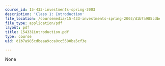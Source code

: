 ```yaml
---
course_id: 15-433-investments-spring-2003
description: 'Class 1: Introduction'
file_location: /coursemedia/15-433-investments-spring-2003/d1b7a985cdbeaa9cca0cc5580ba5cf3e_154331introduction.pdf
file_type: application/pdf
layout: pdf
title: 154331introduction.pdf
type: course
uid: d1b7a985cdbeaa9cca0cc5580ba5cf3e

---
```

None